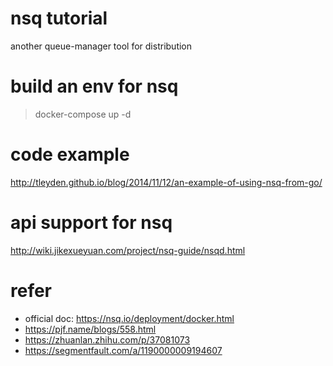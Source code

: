 # nsq tutorial
another queue-manager tool for distribution

# build an env for nsq
> docker-compose up -d

# code example
http://tleyden.github.io/blog/2014/11/12/an-example-of-using-nsq-from-go/

# api support for nsq
http://wiki.jikexueyuan.com/project/nsq-guide/nsqd.html

# refer
- official doc: https://nsq.io/deployment/docker.html
- https://pjf.name/blogs/558.html
- https://zhuanlan.zhihu.com/p/37081073
- https://segmentfault.com/a/1190000009194607
